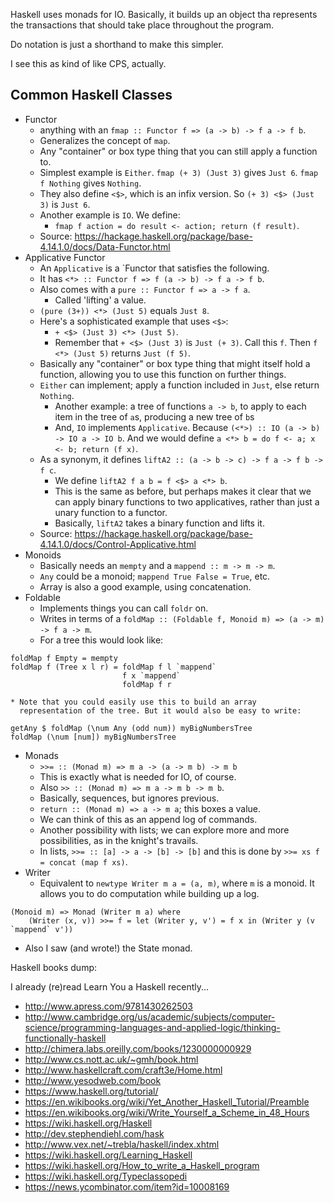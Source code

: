 Haskell uses monads for IO. Basically, it builds up an object tha
represents the transactions that should take place throughout the
program.

Do notation is just a shorthand to make this simpler.

I see this as kind of like CPS, actually.

## Common Haskell Classes

* Functor
    * anything with an `fmap :: Functor f => (a -> b) -> f a -> f b`.
    * Generalizes the concept of `map`.
    * Any "container" or box type thing that you can still apply a
      function to.
    * Simplest example is `Either`. `fmap (+ 3) (Just 3)` gives `Just
      6`. `fmap f Nothing` gives `Nothing`.
    * They also define `<$>`, which is an infix version. So `(+ 3) <$>
      (Just 3)` is `Just 6`.
    * Another example is `IO`. We define:
      * `fmap f action = do result <- action; return (f result)`.
    * Source: https://hackage.haskell.org/package/base-4.14.1.0/docs/Data-Functor.html
* Applicative Functor
    * An `Applicative` is a `Functor that satisfies the following.
    * It has `<*> :: Functor f => f (a -> b) -> f a -> f b`.
    * Also comes with a `pure :: Functor f => a -> f a`.
      * Called 'lifting' a value.
    * `(pure (3+)) <*> (Just 5)` equals `Just 8`.
    * Here's a sophisticated example that uses `<$>`:
      * `+ <$> (Just 3) <*> (Just 5)`.
      * Remember that `+ <$> (Just 3)` is `Just (+ 3)`. Call this `f`.
        Then `f <*> (Just 5)` returns `Just (f 5)`.
    * Basically any "container" or box type thing that might itself
      hold a function, allowing you to use this function on further
      things.
    * `Either` can implement; apply a function included in `Just`,
      else return `Nothing`.
      * Another example: a tree of functions `a -> b`, to apply to each
        item in the tree of `a`s, producing a new tree of `b`s
      * And, `IO` implements `Applicative`. Because `(<*>) :: IO (a ->
        b) -> IO a -> IO b`. And we would define `a <*> b = do f <- a; x
        <- b; return (f x)`.
    * As a synonym, it defines `liftA2 :: (a -> b -> c) -> f a -> f b ->
      f c`.
        * We define `liftA2 f a b = f <$> a <*> b`.
        * This is the same as before, but perhaps makes it clear that we
          can apply binary functions to two applicatives, rather than
          just a unary function to a functor.
        * Basically, `liftA2` takes a binary function and lifts it.
    * Source: https://hackage.haskell.org/package/base-4.14.1.0/docs/Control-Applicative.html
* Monoids
    * Basically needs an `mempty` and a `mappend :: m -> m -> m`.
    * `Any` could be a monoid; `mappend True False = True`, etc.
    * Array is also a good example, using concatenation.
* Foldable
    * Implements things you can call `foldr` on.
    * Writes in terms of a `foldMap :: (Foldable f, Monoid m) => (a ->
      m) -> f a -> m`.
    * For a tree this would look like:

```
foldMap f Empty = mempty
foldMap f (Tree x l r) = foldMap f l `mappend`
                         f x `mappend`
                         foldMap f r
```

    * Note that you could easily use this to build an array
      representation of the tree. But it would also be easy to write:

```
getAny $ foldMap (\num Any (odd num)) myBigNumbersTree
foldMap (\num [num]) myBigNumbersTree
```

* Monads
    * `>>= :: (Monad m) => m a -> (a -> m b) -> m b`
    * This is exactly what is needed for IO, of course.
    * Also `>> :: (Monad m) => m a -> m b -> m b`.
    * Basically, sequences, but ignores previous.
    * `return :: (Monad m) => a -> m a`; this boxes a value.
    * We can think of this as an append log of commands.
    * Another possibility with lists; we can explore more and more
      possibilities, as in the knight's travails.
    * In lists, `>>= :: [a] -> a -> [b] -> [b]` and this is done by
      `>>= xs f = concat (map f xs)`.
* Writer
    * Equivalent to `newtype Writer m a = (a, m)`, where `m` is a
      monoid. It allows you to do computation while building up a log.

```
(Monoid m) => Monad (Writer m a) where
    (Writer (x, v)) >>= f = let (Writer y, v') = f x in (Writer y (v `mappend` v'))
```

* Also I saw (and wrote!) the State monad.

Haskell books dump:

I already (re)read Learn You a Haskell recently...

* http://www.apress.com/9781430262503
* http://www.cambridge.org/us/academic/subjects/computer-science/programming-languages-and-applied-logic/thinking-functionally-haskell
* http://chimera.labs.oreilly.com/books/1230000000929
* http://www.cs.nott.ac.uk/~gmh/book.html
* http://www.haskellcraft.com/craft3e/Home.html
* http://www.yesodweb.com/book
* https://www.haskell.org/tutorial/
* https://en.wikibooks.org/wiki/Yet_Another_Haskell_Tutorial/Preamble
* https://en.wikibooks.org/wiki/Write_Yourself_a_Scheme_in_48_Hours
* https://wiki.haskell.org/Haskell
* http://dev.stephendiehl.com/hask
* http://www.vex.net/~trebla/haskell/index.xhtml
* https://wiki.haskell.org/Learning_Haskell
* https://wiki.haskell.org/How_to_write_a_Haskell_program
* https://wiki.haskell.org/Typeclassopedi
* https://news.ycombinator.com/item?id=10008169
